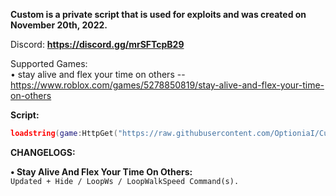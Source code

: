 **Custom is a private script that is used for exploits and was created on November 20th, 2022.**

Discord: **https://discord.gg/mrSFTcpB29**

Supported Games:                                                                                                                                            
•  stay alive and flex your time on others -- https://www.roblox.com/games/5278850819/stay-alive-and-flex-your-time-on-others

**__Script:__**

```lua
loadstring(game:HttpGet("https://raw.githubusercontent.com/OptioniaI/Custom/main/main.lua"))();
```


**CHANGELOGS:**

**• Stay Alive And Flex Your Time On Others:**                                                                                                                                
`Updated + Hide / LoopWs / LoopWalkSpeed Command(s).`
